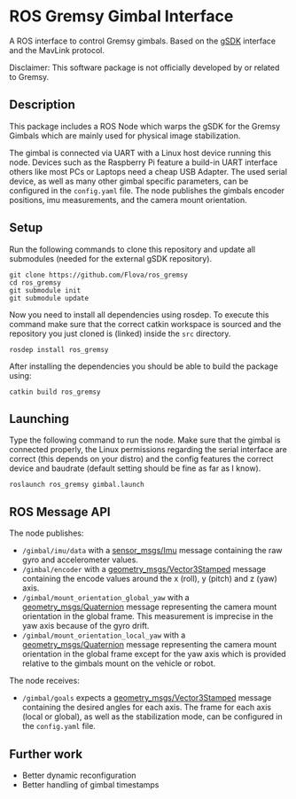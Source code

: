 # ROS Gremsy Gimbal Interface
A ROS interface to control Gremsy gimbals. Based on the [gSDK](https://github.com/gChuNguyen/gSDK_Linux) interface and the MavLink protocol.

Disclaimer: This software package is not officially developed by or related to Gremsy.

## Description
This package includes a ROS Node which warps the gSDK for the Gremsy Gimbals which are mainly used for physical image stabilization. 

The gimbal is connected via UART with a Linux host device running this node. 
Devices such as the Raspberry Pi feature a build-in UART interface others like most PCs or Laptops need a cheap USB Adapter. 
The used serial device, as well as many other gimbal specific parameters, can be configured in the `config.yaml` file.
The node publishes the gimbals encoder positions, imu measurements, and the camera mount orientation.

## Setup
Run the following commands to clone this repository and update all submodules (needed for the external gSDK repository).
```
git clone https://github.com/Flova/ros_gremsy
cd ros_gremsy
git submodule init
git submodule update
```

Now you need to install all dependencies using rosdep. To execute this command make sure that the correct catkin workspace is sourced and the repository you just cloned is (linked) inside the `src` directory.
```
rosdep install ros_gremsy
```

After installing the dependencies you should be able to build the package using:
```
catkin build ros_gremsy
```

## Launching
Type the following command to run the node. Make sure that the gimbal is connected properly, the Linux permissions regarding the serial interface are correct (this depends on your distro) and the config features the correct device and baudrate (default setting should be fine as far as I know).
```
roslaunch ros_gremsy gimbal.launch
```

## ROS Message API
The node publishes:
- `/gimbal/imu/data` with a [sensor_msgs/Imu](http://docs.ros.org/melodic/api/sensor_msgs/html/msg/Imu.html) message containing the raw gyro and accelerometer values. 
- `/gimbal/encoder` with a [geometry_msgs/Vector3Stamped](http://docs.ros.org/melodic/api/geometry_msgs/html/msg/Vector3Stamped.html) message containing the encode values around the x (roll), y (pitch) and z (yaw) axis.
- `/gimbal/mount_orientation_global_yaw` with a [geometry_msgs/Quaternion](http://docs.ros.org/melodic/api/geometry_msgs/html/msg/Quaternion.html) message representing the camera mount orientation in the global frame. This measurement is imprecise in the yaw axis because of the gyro drift.
- `/gimbal/mount_orientation_local_yaw` with a [geometry_msgs/Quaternion](http://docs.ros.org/melodic/api/geometry_msgs/html/msg/Quaternion.html) message representing the camera mount orientation in the global frame except for the yaw axis which is provided relative to the gimbals mount on the vehicle or robot.

The node receives:
- `/gimbal/goals` expects a [geometry_msgs/Vector3Stamped](http://docs.ros.org/melodic/api/geometry_msgs/html/msg/Vector3Stamped.html) message containing the desired angles for each axis. The frame for each axis (local or global), as well as the stabilization mode, can be configured in the `config.yaml` file.

## Further work
- Better dynamic reconfiguration
- Better handling of gimbal timestamps
